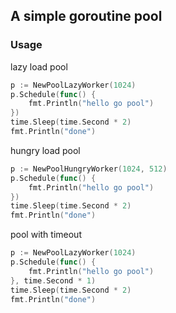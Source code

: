 A simple goroutine pool
---

### Usage
lazy load pool
```go
p := NewPoolLazyWorker(1024)
p.Schedule(func() {
    fmt.Println("hello go pool")
})
time.Sleep(time.Second * 2)
fmt.Println("done")
```

hungry load pool
```go
p := NewPoolHungryWorker(1024, 512)
p.Schedule(func() {
    fmt.Println("hello go pool")
})
time.Sleep(time.Second * 2)
fmt.Println("done")
```

pool with timeout
```go
p := NewPoolLazyWorker(1024)
p.Schedule(func() {
    fmt.Println("hello go pool")
}, time.Second * 1)
time.Sleep(time.Second * 2)
fmt.Println("done")
```